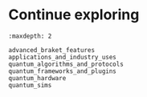 # Continue exploring

```{toctree}
:maxdepth: 2

advanced_braket_features
applications_and_industry_uses
quantum_algorithms_and_protocols
quantum_frameworks_and_plugins
quantum_hardware
quantum_sims
```